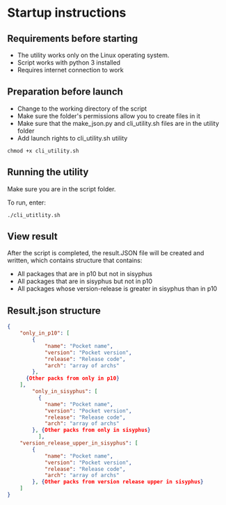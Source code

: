 # Startup instructions
## Requirements before starting
* The utility works only on the Linux operating system.
* Script works with python 3 installed
* Requires internet connection to work
## Preparation before launch
* Change to the working directory of the script
* Make sure the folder's permissions allow you to create files in it
* Make sure that the make_json.py and cli_utility.sh files are in the utility folder
* Add launch rights to cli_utility.sh utility
```shell
chmod +x cli_utility.sh
```
## Running the utility
Make sure you are in the script folder.

To run, enter:
```shell
./cli_utitlity.sh
```
## View result
After the script is completed, the result.JSON file will be created and written, which contains
structure that contains:
* All packages that are in p10 but not in sisyphus
* All packages that are in sisyphus but not in p10
* All packages whose version-release is greater in sisyphus than in p10

## Result.json structure
```json
{
    "only_in_p10": [
        {
            "name": "Pocket name",
            "version": "Pocket version",
            "release": "Release code",
            "arch": "array of archs"
        }, 
      {Other packs from only in p10}
    ],
        "only_in_sisyphus": [
          {
            "name": "Pocket name",
            "version": "Pocket version",
            "release": "Release code",
            "arch": "array of archs"
        }, {Other packs from only in sisyphus}
          ],
    "version_release_upper_in_sisyphus": [
        {
            "name": "Pocket name",
            "version": "Pocket version",
            "release": "Release code",
            "arch": "array of archs"
        }, {Other packs from version release upper in sisyphus}
    ]
}
```